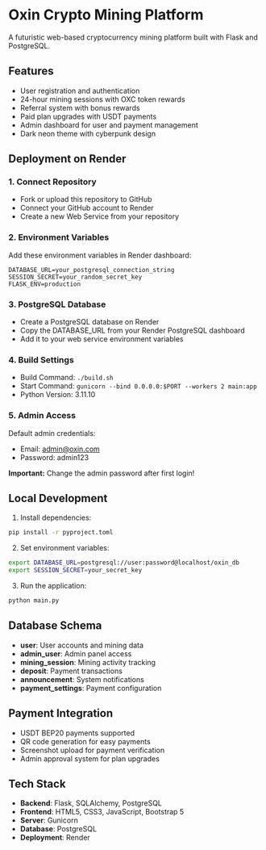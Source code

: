 # Oxin Crypto Mining Platform

A futuristic web-based cryptocurrency mining platform built with Flask and PostgreSQL.

## Features

- User registration and authentication
- 24-hour mining sessions with OXC token rewards
- Referral system with bonus rewards
- Paid plan upgrades with USDT payments
- Admin dashboard for user and payment management
- Dark neon theme with cyberpunk design

## Deployment on Render

### 1. Connect Repository
- Fork or upload this repository to GitHub
- Connect your GitHub account to Render
- Create a new Web Service from your repository

### 2. Environment Variables
Add these environment variables in Render dashboard:

```
DATABASE_URL=your_postgresql_connection_string
SESSION_SECRET=your_random_secret_key
FLASK_ENV=production
```

### 3. PostgreSQL Database
- Create a PostgreSQL database on Render
- Copy the DATABASE_URL from your Render PostgreSQL dashboard
- Add it to your web service environment variables

### 4. Build Settings
- Build Command: `./build.sh`
- Start Command: `gunicorn --bind 0.0.0.0:$PORT --workers 2 main:app`
- Python Version: 3.11.10

### 5. Admin Access
Default admin credentials:
- Email: admin@oxin.com
- Password: admin123

**Important:** Change the admin password after first login!

## Local Development

1. Install dependencies:
```bash
pip install -r pyproject.toml
```

2. Set environment variables:
```bash
export DATABASE_URL=postgresql://user:password@localhost/oxin_db
export SESSION_SECRET=your_secret_key
```

3. Run the application:
```bash
python main.py
```

## Database Schema

- **user**: User accounts and mining data
- **admin_user**: Admin panel access
- **mining_session**: Mining activity tracking
- **deposit**: Payment transactions
- **announcement**: System notifications
- **payment_settings**: Payment configuration

## Payment Integration

- USDT BEP20 payments supported
- QR code generation for easy payments
- Screenshot upload for payment verification
- Admin approval system for plan upgrades

## Tech Stack

- **Backend**: Flask, SQLAlchemy, PostgreSQL
- **Frontend**: HTML5, CSS3, JavaScript, Bootstrap 5
- **Server**: Gunicorn
- **Database**: PostgreSQL
- **Deployment**: Render